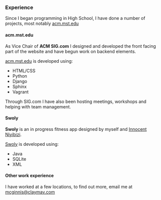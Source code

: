 ### Experience
Since I began programming in High School, I have done a number of projects, most notably [acm.mst.edu](https://acm.mst.edu)
 
#### acm.mst.edu
As Vice Chair of **ACM SIG.com** I designed and developed the front facing part of the website and have begun work on backend elements.
 
[acm.mst.edu](https://acm.mst.edu) is developed using:
- HTML/CSS
- Python
- Django
- Sphinx
- Vagrant
 
Through SIG.com I have also been hosting meetings, workshops and helping with team management.
 
#### Swoly
**Swoly** is an in progress fitness app designed by myself and [Innocent Niyibizi](https://github.com/25cent9).
 
[Swoly](https://github.com/triPi-Devs/SwolyV2) is developed using:
- Java
- SQLite
- XML
 
#### Other work experience
I have worked at a few locations, to find out more, email me at [mcginnis@claymav.com](mailto:mcginnis@claymav.com)
